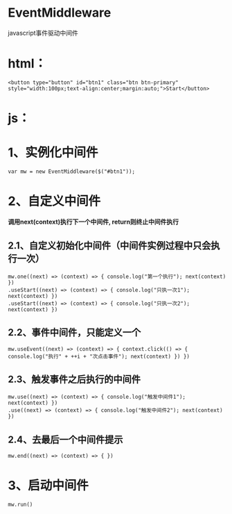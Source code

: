 # EventMiddleware
javascript事件驱动中间件

# **html：** #
    <button type="button" id="btn1" class="btn btn-primary" style="width:100px;text-align:center;margin:auto;">Start</button>   
    
# **js：** #
# 1、实例化中间件  # 
    var mw = new EventMiddleware($("#btn1"));
# 2、自定义中间件 #
**调用next(context)执行下一个中间件, return则终止中间件执行**
## 2.1、自定义初始化中间件（中间件实例过程中只会执行一次） ##
    mw.one((next) => (context) => { console.log("第一个执行"); next(context) })
    .useStart((next) => (context) => { console.log("只执一次1"); next(context) })
    .useStart((next) => (context) => { console.log("只执一次2"); next(context) })

## 2.2、事件中间件，只能定义一个 ##
    mw.useEvent((next) => (context) => { context.click(() => { console.log("执行" + ++i + "次点击事件"); next(context) }) })

## 2.3、触发事件之后执行的中间件 ##
    mw.use((next) => (context) => { console.log("触发中间件1"); next(context) })
    .use((next) => (context) => { console.log("触发中间件2"); next(context) })

## 2.4、去最后一个中间件提示 ##
    mw.end((next) => (context) => { })

# 3、启动中间件 #
    mw.run()

